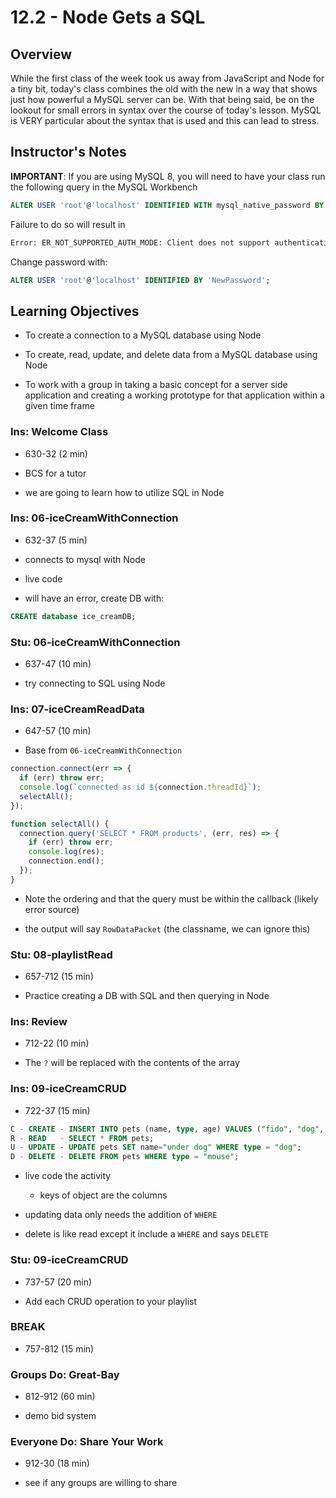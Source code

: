 # 12.2 - Node Gets a SQL

## Overview

While the first class of the week took us away from JavaScript and Node for a tiny bit, today's class combines the old with the new in a way that shows just how powerful a MySQL server can be. With that being said, be on the lookout for small errors in syntax over the course of today's lesson. MySQL is VERY particular about the syntax that is used and this can lead to stress.

## Instructor's Notes

**IMPORTANT**: If you are using MySQL 8, you will need to have your class run the following query in the MySQL Workbench

```sql
ALTER USER 'root'@'localhost' IDENTIFIED WITH mysql_native_password BY 'yourRootPassword'
```

Failure to do so will result in

```sh
Error: ER_NOT_SUPPORTED_AUTH_MODE: Client does not support authentication protocol requested by server; consider upgrading MySQL client
```

Change password with:

```sql
ALTER USER 'root'@'localhost' IDENTIFIED BY 'NewPassword';
```

## Learning Objectives

- To create a connection to a MySQL database using Node

- To create, read, update, and delete data from a MySQL database using Node

- To work with a group in taking a basic concept for a server side application and creating a working prototype for that application within a given time frame

### Ins: Welcome Class

- 630-32 (2 min)

- BCS for a tutor

- we are going to learn how to utilize SQL in Node

### Ins: 06-iceCreamWithConnection

- 632-37 (5 min)

- connects to mysql with Node

- live code

- will have an error, create DB with:

```sql
CREATE database ice_creamDB;
```

### Stu: 06-iceCreamWithConnection

- 637-47 (10 min)

- try connecting to SQL using Node

### Ins: 07-iceCreamReadData

- 647-57 (10 min)

- Base from `06-iceCreamWithConnection`

```js
connection.connect(err => {
  if (err) throw err;
  console.log(`connected as id ${connection.threadId}`);
  selectAll();
});

function selectAll() {
  connection.query('SELECT * FROM products', (err, res) => {
    if (err) throw err;
    console.log(res);
    connection.end();
  });
}
```

- Note the ordering and that the query must be within the callback (likely error source)

- the output will say `RowDataPacket` (the classname, we can ignore this)

### Stu: 08-playlistRead

- 657-712 (15 min)

- Practice creating a DB with SQL and then querying in Node

### Ins: Review

- 712-22 (10 min)

- The `?` will be replaced with the contents of the array

### Ins: 09-iceCreamCRUD

- 722-37 (15 min)

```sql
C - CREATE - INSERT INTO pets (name, type, age) VALUES ("fido", "dog", 3);
R - READ   - SELECT * FROM pets;
U - UPDATE - UPDATE pets SET name="under dog" WHERE type = "dog";
D - DELETE - DELETE FROM pets WHERE type = "mouse";
```

- live code the activity

  - keys of object are the columns

- updating data only needs the addition of `WHERE`

- delete is like read except it include a `WHERE` and says `DELETE`

### Stu: 09-iceCreamCRUD

- 737-57 (20 min)

- Add each CRUD operation to your playlist

### BREAK

- 757-812 (15 min)

### Groups Do: Great-Bay

- 812-912 (60 min)

- demo bid system

### Everyone Do: Share Your Work

- 912-30 (18 min)

- see if any groups are willing to share
